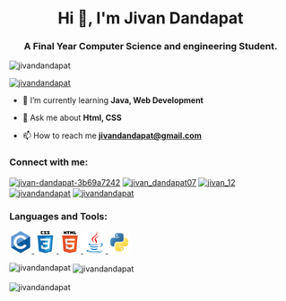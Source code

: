 <h1 align="center">Hi 👋, I'm Jivan Dandapat</h1>
<h3 align="center">A Final Year Computer Science and engineering Student.</h3>

<p align="left"> <img src="https://komarev.com/ghpvc/?username=jivandandapat&label=Profile%20views&color=0e75b6&style=flat" alt="jivandandapat" /> </p>

<p align="left"> <a href="https://github.com/ryo-ma/github-profile-trophy"><img src="https://github-profile-trophy.vercel.app/?username=jivandandapat" alt="jivandandapat" /></a> </p>

- 🌱 I’m currently learning **Java, Web Development**

- 💬 Ask me about **Html, CSS**

- 📫 How to reach me **jivandandapat@gmail.com**

<h3 align="left">Connect with me:</h3>
<p align="left">
<a href="https://linkedin.com/in/jivan-dandapat-3b69a7242" target="blank"><img align="center" src="https://raw.githubusercontent.com/rahuldkjain/github-profile-readme-generator/master/src/images/icons/Social/linked-in-alt.svg" alt="jivan-dandapat-3b69a7242" height="30" width="40" /></a>
<a href="https://instagram.com/jivan_dandapat07" target="blank"><img align="center" src="https://raw.githubusercontent.com/rahuldkjain/github-profile-readme-generator/master/src/images/icons/Social/instagram.svg" alt="jivan_dandapat07" height="30" width="40" /></a>
<a href="https://www.codechef.com/users/jivan_12" target="blank"><img align="center" src="https://cdn.jsdelivr.net/npm/simple-icons@3.1.0/icons/codechef.svg" alt="jivan_12" height="30" width="40" /></a>
<a href="https://www.hackerrank.com/jivandandapat" target="blank"><img align="center" src="https://raw.githubusercontent.com/rahuldkjain/github-profile-readme-generator/master/src/images/icons/Social/hackerrank.svg" alt="jivandandapat" height="30" width="40" /></a>
<a href="https://auth.geeksforgeeks.org/user/jivandandapat" target="blank"><img align="center" src="https://raw.githubusercontent.com/rahuldkjain/github-profile-readme-generator/master/src/images/icons/Social/geeks-for-geeks.svg" alt="jivandandapat" height="30" width="40" /></a>
</p>

<h3 align="left">Languages and Tools:</h3>
<p align="left"> <a href="https://www.cprogramming.com/" target="_blank" rel="noreferrer"> <img src="https://raw.githubusercontent.com/devicons/devicon/master/icons/c/c-original.svg" alt="c" width="40" height="40"/> </a> <a href="https://www.w3schools.com/css/" target="_blank" rel="noreferrer"> <img src="https://raw.githubusercontent.com/devicons/devicon/master/icons/css3/css3-original-wordmark.svg" alt="css3" width="40" height="40"/> </a> <a href="https://www.w3.org/html/" target="_blank" rel="noreferrer"> <img src="https://raw.githubusercontent.com/devicons/devicon/master/icons/html5/html5-original-wordmark.svg" alt="html5" width="40" height="40"/> </a> <a href="https://www.java.com" target="_blank" rel="noreferrer"> <img src="https://raw.githubusercontent.com/devicons/devicon/master/icons/java/java-original.svg" alt="java" width="40" height="40"/> </a> <a href="https://www.python.org" target="_blank" rel="noreferrer"> <img src="https://raw.githubusercontent.com/devicons/devicon/master/icons/python/python-original.svg" alt="python" width="40" height="40"/> </a> </p>

<p><img align="left" src="https://github-readme-stats.vercel.app/api/top-langs?username=jivandandapat&show_icons=true&locale=en&layout=compact" alt="jivandandapat" /></p>

<p>&nbsp;<img align="center" src="https://github-readme-stats.vercel.app/api?username=jivandandapat&show_icons=true&locale=en" alt="jivandandapat" /></p>

<p><img align="center" src="https://github-readme-streak-stats.herokuapp.com/?user=jivandandapat&" alt="jivandandapat" /></p>
